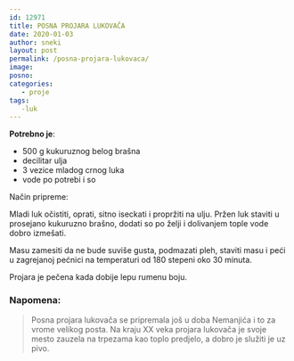 ```yaml
---
id: 12971
title: POSNA PROJARA LUKOVAČA
date: 2020-01-03
author: sneki
layout: post
permalink: /posna-projara-lukovaca/
image: 
posno: 
categories:
   - proje
tags:
   -luk
---
```

**Potrebno je**:

* 500 g kukuruznog belog brašna
* decilitar ulja
* 3 vezice mladog crnog luka
* vode po potrebi i so

Način pripreme:

Mladi luk očistiti, oprati, sitno iseckati i propržiti na ulju. Pržen luk staviti u prosejano kukuruzno brašno, dodati so po želji i dolivanjem tople vode dobro izmešati.

Masu zamesiti da ne bude suviše gusta, podmazati pleh, staviti masu i peći u zagrejanoj pećnici na temperaturi od 180 stepeni oko 30 minuta.

Projara je pečena kada dobije lepu rumenu boju.

### Napomena:
> Posna projara lukovača se pripremala još u doba Nemanjića i to za vrome velikog posta. Na kraju XX veka projara lukovača je svoje mesto zauzela na trpezama kao toplo predjelo, a dobro je služiti je uz pivo.

  

